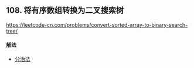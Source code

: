 ## 108. 将有序数组转换为二叉搜索树

https://leetcode-cn.com/problems/convert-sorted-array-to-binary-search-tree/


#### 解法  

* [分治法](_1.py)



